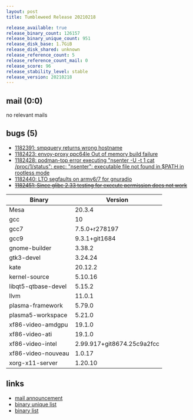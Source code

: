 ```yaml
---
layout: post
title: Tumbleweed Release 20210218

release_available: true
release_binary_count: 126157
release_binary_unique_count: 951
release_disk_base: 1.7GiB
release_disk_shared: unknown
release_reference_count: 5
release_reference_count_mail: 0
release_score: 96
release_stability_level: stable
release_version: 20210218
---
```


## mail (0:0)

no relevant mails

## bugs (5)

<!--more-->

- [1182391: smpquery returns wrong hostname](https://bugzilla.opensuse.org/show_bug.cgi?id=1182391)
- [1182423: envoy-proxy ppc64le  Out of memory build failure](https://bugzilla.opensuse.org/show_bug.cgi?id=1182423)
- [1182428: podman-top error executing "nsenter -U -t 1 cat /proc/1/status": exec: "nsenter": executable file not found in $PATH in rootless mode](https://bugzilla.opensuse.org/show_bug.cgi?id=1182428)
- [1182440: LTO segfaults on armv6/7 for gnuradio](https://bugzilla.opensuse.org/show_bug.cgi?id=1182440)
- ~~[1182451: Since glibc 2.33 testing for execute permission does not work](https://bugzilla.opensuse.org/show_bug.cgi?id=1182451)~~

Binary | Version
--- | ---
Mesa | 20.3.4
gcc | 10
gcc7 | 7.5.0+r278197
gcc9 | 9.3.1+git1684
gnome-builder | 3.38.2
gtk3-devel | 3.24.24
kate | 20.12.2
kernel-source | 5.10.16
libqt5-qtbase-devel | 5.15.2
llvm | 11.0.1
plasma-framework | 5.79.0
plasma5-workspace | 5.21.0
xf86-video-amdgpu | 19.1.0
xf86-video-ati | 19.1.0
xf86-video-intel | 2.99.917+git8674.25c9a2fcc
xf86-video-nouveau | 1.0.17
xorg-x11-server | 1.20.10

## links

- [mail announcement](https://github.com/boombatower/tumbleweed-review/issues/10)
- [binary unique list](http://download.opensuse.org/history/20210218/rpm.unique.list)
- [binary list](http://download.opensuse.org/history/20210218/rpm.list)
